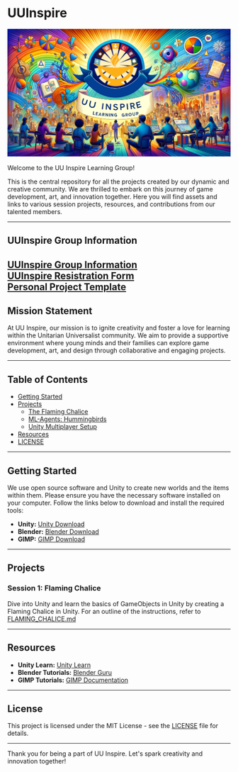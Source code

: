 # UUInspire

![uuinspire_learning_group_class.png](media%2Fuuinspire_learning_group_class.png)

Welcome to the UU Inspire Learning Group!

This is the central repository for all the projects created by our dynamic and creative community. We are thrilled to embark on this journey of game development, art, and innovation together. Here you will find assets and links to various session projects, resources, and contributions from our talented members.

---

## UUInspire Group Information

[UUInspire Group Information](https://docs.google.com/document/d/1pRzRfC04XlTTN2ffdh4b3zUN7lxsSF6ggS-FJYHf_po)<br>
[UUInspire Resistration Form](https://docs.google.com/document/d/1JqcD5vDgcqFa5hqe5bkLUX3mk1JsnGNG) <br>
[Personal Project Template](https://docs.google.com/document/d/1WFM-EsHlO9jF_ytqRG_vA65Qm2y2s1wfz9xXubfTS-c/edit?usp=sharing)
---
## Mission Statement

At UU Inspire, our mission is to ignite creativity and foster a love for learning within the Unitarian Universalist community. We aim to provide a supportive environment where young minds and their families can explore game development, art, and design through collaborative and engaging projects.

---

## Table of Contents

- [Getting Started](#getting-started)
- [Projects](#projects)
  - [The Flaming Chalice](https://learn.unity.com/course/ml-agents-hummingbirds?uv=2019.3)
  - [ML-Agents: Hummingbirds](https://learn.unity.com/course/ml-agents-hummingbirds)
  - [Unity Multiplayer Setup](https://gitlab.com/GameDevTV/unity-multiplayer/unity-multiplayer)
- [Resources](#resources)
- [LICENSE](LICENSE)

---

## Getting Started

We use open source software and Unity to create new worlds and the items within them. Please ensure you have the necessary software installed on your computer. Follow the links below to download and install the required tools:

- **Unity:** <a href="https://unity.com/" target="_blank">Unity Download</a>
- **Blender:** <a href="https://www.blender.org/download/" target="_blank">Blender Download</a>
- **GIMP:** <a href="https://www.gimp.org/" target="_blank">GIMP Download</a>

---

## Projects

### Session 1: Flaming Chalice

Dive into Unity and learn the basics of GameObjects in Unity by creating a Flaming Chalice in Unity.
For an outline of the instructions, refer to [FLAMING_CHALICE.md](docs%2FFLAMING_CHALICE.md)

---

## Resources

- **Unity Learn:** <a href="https://learn.unity.com/" target="_blank">Unity Learn</a>
- **Blender Tutorials:** <a href="https://www.blenderguru.com/" target="_blank">Blender Guru</a>
- **GIMP Tutorials:** <a href="https://www.gimp.org/tutorials/" target="_blank">GIMP Documentation</a>

---

## License

This project is licensed under the MIT License - see the [LICENSE](LICENSE) file for details.

---

Thank you for being a part of UU Inspire. Let's spark creativity and innovation together!
